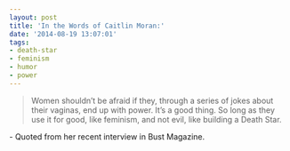 ```yaml
---
layout: post
title: 'In the Words of Caitlin Moran:'
date: '2014-08-19 13:07:01'
tags:
- death-star
- feminism
- humor
- power
---
```



> Women shouldn’t be afraid if they, through a series of jokes about their vaginas, end up with power. It’s a good thing. So long as they use it for good, like feminism, and not evil, like building a Death Star.

\- Quoted from her recent interview in Bust Magazine.


